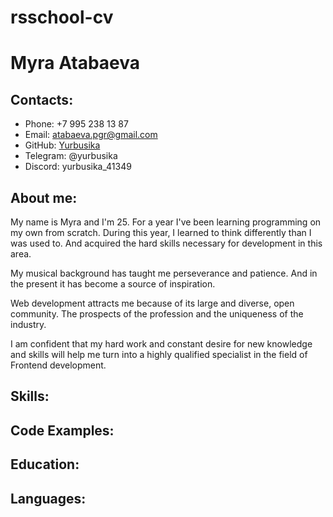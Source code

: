 # rsschool-cv

# Myra Atabaeva

## Contacts:

- Phone: +7 995 238 13 87
- Email: atabaeva.pgr@gmail.com
- GitHub: [Yurbusika](https://github.com/Yurbusika)
- Telegram: @yurbusika
- Discord: yurbusika_41349

## About me:

My name is Myra and I'm 25. For a year I've been learning programming on my own from scratch. During this year, I learned to think differently than I was used to. And acquired the hard skills necessary for development in this area.

My musical background has taught me perseverance and patience. And in the present it has become a source of inspiration.

Web development attracts me because of its large and diverse, open community. The prospects of the profession and the uniqueness of the industry.

I am confident that my hard work and constant desire for new knowledge and skills will help me turn into a highly qualified specialist in the field of Frontend development.

## Skills:

## Code Examples:

## Education:

## Languages: